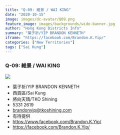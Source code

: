 ```yaml
---
title: "Q-09: 維景 / WAI KING"
date: "2020-10-15"
image: images/dc-avatar/Q09.png
feature_image: images/backgrounds/wide-banner.jpg
author: "Hong Kong Districts Info"
summary: "葉子祈/YIP BRANDON KENNETH"
iframe: "https://facebook.com/Brandon.K.Yip/"
categories: ["New Territories"]
tags: ["Sai Kung"]
---
```


### Q-09: 維景 / WAI KING  
![](/images/dc-avatar/Q09.png)  

 - 葉子祈/YIP BRANDON KENNETH  
 - 西貢區/Sai Kung  
 - 將向天晴/TKO Shining  
 - 5331 2619  
 - brandonyip@tkoshining.com  
 - 有待提供  
 - https://www.facebook.com/Brandon.K.Yip/  
 - https://facebook.com/Brandon.K.Yip/
